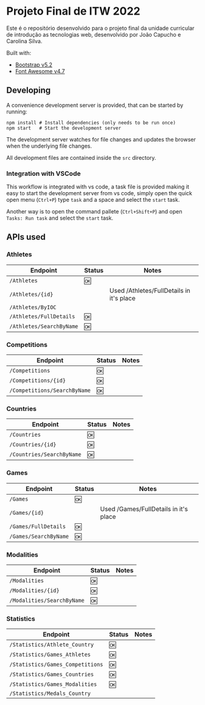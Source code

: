 # Projeto Final de ITW 2022

Este é o repositório desenvolvido para o projeto final da unidade curricular de
introdução as tecnologias web, desenvolvido por João Capucho e Carolina Silva.

Built with:

- [Bootstrap v5.2](https://getbootstrap.com/docs/5.2/)
- [Font Awesome v4.7](https://fontawesome.com/v4/icons/)

## Developing

A convenience development server is provided, that can be started by running:

```
npm install # Install dependencies (only needs to be run once)
npm start   # Start the development server
```

The development server watches for file changes and updates the browser when the
underlying file changes.

All development files are contained inside the `src` directory.

### Integration with VSCode

This workflow is integrated with vs code, a task file is provided making it easy
to start the development server from vs code, simply open the quick open menu
(`Ctrl+P`) type `task` and a space and select the `start` task.

Another way is to open the command pallete (`Ctrl+Shift+P`) and open
`Tasks: Run task` and select the `start` task.

## APIs used

### Athletes

| Endpoint                         | Status | Notes                                      |
|----------------------------------|--------|--------------------------------------------|
| `/Athletes`                      |  :ok:  |                                            |
| `/Athletes/{id}`                 |        | Used /Athletes/FullDetails in it's place   |
| `/Athletes/ByIOC`                |        |                                            |
| `/Athletes/FullDetails`          |  :ok:  |                                            |
| `/Athletes/SearchByName`         |  :ok:  |                                            |

### Competitions

| Endpoint                         | Status | Notes                                      |
|----------------------------------|--------|--------------------------------------------|
| `/Competitions`                  |  :ok:  |                                            |
| `/Competitions/{id}`             |  :ok:  |                                            |
| `/Competitions/SearchByName`     |  :ok:  |                                            |

### Countries

| Endpoint                         | Status | Notes                                      |
|----------------------------------|--------|--------------------------------------------|
| `/Countries`                     |  :ok:  |                                            |
| `/Countries/{id}`                |  :ok:  |                                            |
| `/Countries/SearchByName`        |  :ok:  |                                            |

### Games

| Endpoint                         | Status | Notes                                      |
|----------------------------------|--------|--------------------------------------------|
| `/Games`                         |  :ok:  |                                            |
| `/Games/{id}`                    |        | Used /Games/FullDetails in it's place      |
| `/Games/FullDetails`             |  :ok:  |                                            |
| `/Games/SearchByName`            |  :ok:  |                                            |

### Modalities

| Endpoint                         | Status | Notes                                      |
|----------------------------------|--------|--------------------------------------------|
| `/Modalities`                    |  :ok:  |                                            |
| `/Modalities/{id}`               |  :ok:  |                                            |
| `/Modalities/SearchByName`       |  :ok:  |                                            |

### Statistics

| Endpoint                         | Status | Notes                                      |
|----------------------------------|--------|--------------------------------------------|
| `/Statistics/Athlete_Country`    |  :ok:  |                                            |
| `/Statistics/Games_Athletes`     |  :ok:  |                                            |
| `/Statistics/Games_Competitions` |  :ok:  |                                            |
| `/Statistics/Games_Countries`    |  :ok:  |                                            |
| `/Statistics/Games_Modalities`   |  :ok:  |                                            |
| `/Statistics/Medals_Country`     |        |                                            |
